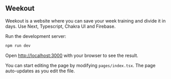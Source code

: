 ## Weekout

Weekout is a website where you can save your week training and divide it in days. 
Use Next, Typescript, Chakra UI and Firebase.

Run the development server:

```bash
npm run dev
```

Open [http://localhost:3000](http://localhost:3000) with your browser to see the result.

You can start editing the page by modifying `pages/index.tsx`. The page auto-updates as you edit the file.
